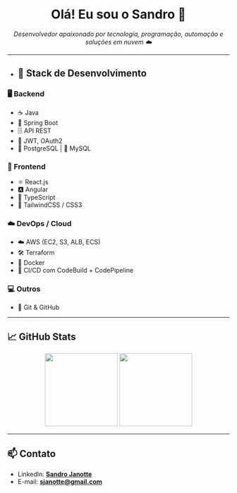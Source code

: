 <h1 align="center">Olá! Eu sou o Sandro 👋</h1>

<p align="center">
  <em>Desenvolvedor apaixonado por tecnologia, programação, automação e soluções em nuvem ☁️</em>
</p>

---

- ## 🚀 Stack de Desenvolvimento

### 🖥️ Backend
- ☕ Java
- 🌱 Spring Boot
- 🗄️ API REST
- 🔐 JWT, OAuth2
- 🐘 PostgreSQL | 🐬 MySQL

### 🎨 Frontend
- ⚛️ React.js
- 🅰️ Angular
- 🎯 TypeScript
- 💅 TailwindCSS / CSS3

### ☁️ DevOps / Cloud
- ☁️ AWS (EC2, S3, ALB, ECS)
- 🛠️ Terraform
- 🐳 Docker
- 🧪 CI/CD com CodeBuild + CodePipeline

### 💻 Outros
- 📝 Git & GitHub

---

## 📈 GitHub Stats

<p align="center">
  <img src="https://github-readme-stats.vercel.app/api?username=janotte&show_icons=true&theme=dark" height="165">
  <img src="https://github-readme-stats.vercel.app/api/top-langs/?username=janotte&layout=compact&theme=dark" height="165">
</p>

---

## 📫 Contato

- LinkedIn: **[Sandro Janotte](https://www.linkedin.com/in/sandro-andr%C3%A9-janotte-2b022450/)**
- E-mail: **sjanotte@gmail.com**
